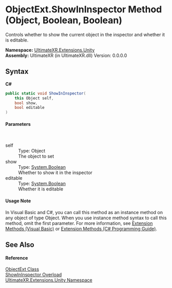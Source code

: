 # ObjectExt.ShowInInspector Method (Object, Boolean, Boolean)
 

Controls whether to show the current object in the inspector and whether it is editable.

**Namespace:**&nbsp;<a href="N_UltimateXR_Extensions_Unity">UltimateXR.Extensions.Unity</a><br />**Assembly:**&nbsp;UltimateXR (in UltimateXR.dll) Version: 0.0.0.0

## Syntax

**C#**<br />
``` C#
public static void ShowInInspector(
	this Object self,
	bool show,
	bool editable
)
```


#### Parameters
&nbsp;<dl><dt>self</dt><dd>Type: Object<br />The object to set</dd><dt>show</dt><dd>Type: <a href="https://docs.microsoft.com/dotnet/api/system.boolean" target="_blank" rel="noopener noreferrer">System.Boolean</a><br />Whether to show it in the inspector</dd><dt>editable</dt><dd>Type: <a href="https://docs.microsoft.com/dotnet/api/system.boolean" target="_blank" rel="noopener noreferrer">System.Boolean</a><br />Whether it is editable</dd></dl>

#### Usage Note
In Visual Basic and C#, you can call this method as an instance method on any object of type Object. When you use instance method syntax to call this method, omit the first parameter. For more information, see <a href="https://docs.microsoft.com/dotnet/visual-basic/programming-guide/language-features/procedures/extension-methods" target="_blank" rel="noopener noreferrer">Extension Methods (Visual Basic)</a> or <a href="https://docs.microsoft.com/dotnet/csharp/programming-guide/classes-and-structs/extension-methods" target="_blank" rel="noopener noreferrer">Extension Methods (C# Programming Guide)</a>.

## See Also


#### Reference
<a href="T_UltimateXR_Extensions_Unity_ObjectExt">ObjectExt Class</a><br /><a href="Overload_UltimateXR_Extensions_Unity_ObjectExt_ShowInInspector">ShowInInspector Overload</a><br /><a href="N_UltimateXR_Extensions_Unity">UltimateXR.Extensions.Unity Namespace</a><br />